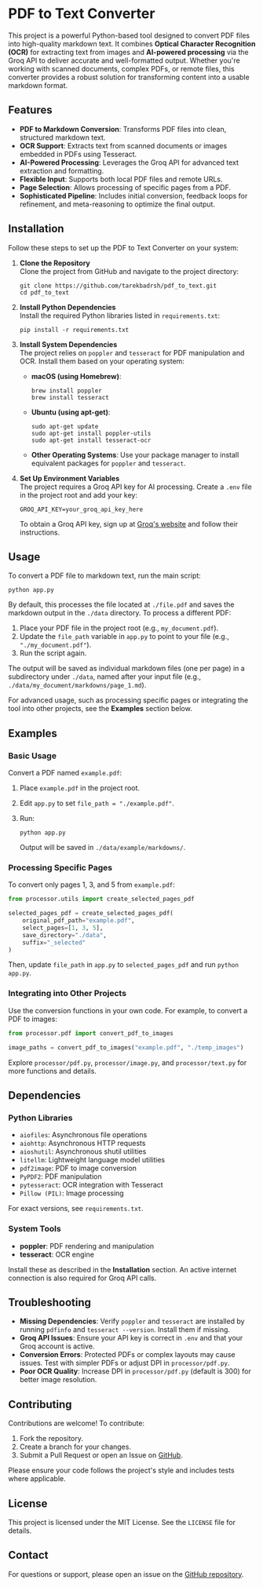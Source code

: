 # PDF to Text Converter

This project is a powerful Python-based tool designed to convert PDF files into high-quality markdown text. It combines **Optical Character Recognition (OCR)** for extracting text from images and **AI-powered processing** via the Groq API to deliver accurate and well-formatted output. Whether you're working with scanned documents, complex PDFs, or remote files, this converter provides a robust solution for transforming content into a usable markdown format.

## Features

- **PDF to Markdown Conversion**: Transforms PDF files into clean, structured markdown text.
- **OCR Support**: Extracts text from scanned documents or images embedded in PDFs using Tesseract.
- **AI-Powered Processing**: Leverages the Groq API for advanced text extraction and formatting.
- **Flexible Input**: Supports both local PDF files and remote URLs.
- **Page Selection**: Allows processing of specific pages from a PDF.
- **Sophisticated Pipeline**: Includes initial conversion, feedback loops for refinement, and meta-reasoning to optimize the final output.

## Installation

Follow these steps to set up the PDF to Text Converter on your system:

1. **Clone the Repository**  
   Clone the project from GitHub and navigate to the project directory:

   ```
   git clone https://github.com/tarekbadrsh/pdf_to_text.git
   cd pdf_to_text
   ```

2. **Install Python Dependencies**  
   Install the required Python libraries listed in `requirements.txt`:

   ```
   pip install -r requirements.txt
   ```

3. **Install System Dependencies**  
   The project relies on `poppler` and `tesseract` for PDF manipulation and OCR. Install them based on your operating system:

   - **macOS (using Homebrew)**:

     ```
     brew install poppler
     brew install tesseract
     ```

   - **Ubuntu (using apt-get)**:

     ```
     sudo apt-get update
     sudo apt-get install poppler-utils
     sudo apt-get install tesseract-ocr
     ```

   - **Other Operating Systems**: Use your package manager to install equivalent packages for `poppler` and `tesseract`.

4. **Set Up Environment Variables**  
   The project requires a Groq API key for AI processing. Create a `.env` file in the project root and add your key:

   ```
   GROQ_API_KEY=your_groq_api_key_here
   ```

   To obtain a Groq API key, sign up at [Groq's website](https://www.groq.com) and follow their instructions.

## Usage

To convert a PDF file to markdown text, run the main script:

```
python app.py
```

By default, this processes the file located at `./file.pdf` and saves the markdown output in the `./data` directory. To process a different PDF:

1. Place your PDF file in the project root (e.g., `my_document.pdf`).
2. Update the `file_path` variable in `app.py` to point to your file (e.g., `"./my_document.pdf"`).
3. Run the script again.

The output will be saved as individual markdown files (one per page) in a subdirectory under `./data`, named after your input file (e.g., `./data/my_document/markdowns/page_1.md`).

For advanced usage, such as processing specific pages or integrating the tool into other projects, see the **Examples** section below.

## Examples

### Basic Usage

Convert a PDF named `example.pdf`:

1. Place `example.pdf` in the project root.
2. Edit `app.py` to set `file_path = "./example.pdf"`.
3. Run:

   ```
   python app.py
   ```

   Output will be saved in `./data/example/markdowns/`.

### Processing Specific Pages

To convert only pages 1, 3, and 5 from `example.pdf`:

```python
from processor.utils import create_selected_pages_pdf

selected_pages_pdf = create_selected_pages_pdf(
    original_pdf_path="example.pdf",
    select_pages=[1, 3, 5],
    save_directory="./data",
    suffix="_selected"
)
```

Then, update `file_path` in `app.py` to `selected_pages_pdf` and run `python app.py`.

### Integrating into Other Projects

Use the conversion functions in your own code. For example, to convert a PDF to images:

```python
from processor.pdf import convert_pdf_to_images

image_paths = convert_pdf_to_images("example.pdf", "./temp_images")
```

Explore `processor/pdf.py`, `processor/image.py`, and `processor/text.py` for more functions and details.

## Dependencies

### Python Libraries

- `aiofiles`: Asynchronous file operations
- `aiohttp`: Asynchronous HTTP requests
- `aioshutil`: Asynchronous shutil utilities
- `litellm`: Lightweight language model utilities
- `pdf2image`: PDF to image conversion
- `PyPDF2`: PDF manipulation
- `pytesseract`: OCR integration with Tesseract
- `Pillow (PIL)`: Image processing

For exact versions, see `requirements.txt`.

### System Tools

- **poppler**: PDF rendering and manipulation
- **tesseract**: OCR engine

Install these as described in the **Installation** section. An active internet connection is also required for Groq API calls.

## Troubleshooting

- **Missing Dependencies**: Verify `poppler` and `tesseract` are installed by running `pdfinfo` and `tesseract --version`. Install them if missing.
- **Groq API Issues**: Ensure your API key is correct in `.env` and that your Groq account is active.
- **Conversion Errors**: Protected PDFs or complex layouts may cause issues. Test with simpler PDFs or adjust DPI in `processor/pdf.py`.
- **Poor OCR Quality**: Increase DPI in `processor/pdf.py` (default is 300) for better image resolution.

## Contributing

Contributions are welcome! To contribute:

1. Fork the repository.
2. Create a branch for your changes.
3. Submit a Pull Request or open an Issue on [GitHub](https://github.com/tarekbadrsh/pdf_to_text).

Please ensure your code follows the project's style and includes tests where applicable.

## License

This project is licensed under the MIT License. See the `LICENSE` file for details.

## Contact

For questions or support, please open an issue on the [GitHub repository](https://github.com/tarekbadrsh/pdf_to_text).
